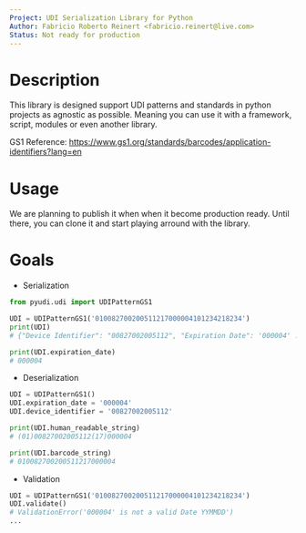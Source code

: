 ```yaml
---
Project: UDI Serialization Library for Python
Author: Fabricio Roberto Reinert <fabricio.reinert@live.com>
Status: Not ready for production
---
```


# Description

This library is designed support UDI patterns and standards in python projects as agnostic as possible. Meaning you can use it with a framework, script, modules or even another library.

GS1 Reference: https://www.gs1.org/standards/barcodes/application-identifiers?lang=en

# Usage

We are planning to publish it when when it become production ready. Until there, you can clone it and start playing arround with the library.

# Goals

* Serialization

```python
from pyudi.udi import UDIPatternGS1

UDI = UDIPatternGS1('010082700200511217000004101234218234')
print(UDI)
# {"Device Identifier": "00827002005112", "Expiration Date": '000004' ... }

print(UDI.expiration_date)
# 000004
```` 

* Deserialization
```py
UDI = UDIPatternGS1()
UDI.expiration_date = '000004'
UDI.device_identifier = '00827002005112'

print(UDI.human_readable_string)
# (01)00827002005112(17)000004

print(UDI.barcode_string)
# 010082700200511217000004
```

* Validation

```python
UDI = UDIPatternGS1('010082700200511217000004101234218234')
UDI.validate()
# ValidationError('000004' is not a valid Date YYMMDD')
...  
```
